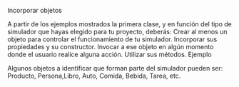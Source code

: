 Incorporar objetos

A partir de los ejemplos mostrados la primera clase, y en función del tipo de simulador que hayas elegido para tu proyecto, deberás:
Crear al menos un objeto para controlar el funcionamiento de tu simulador.
Incorporar sus propiedades y su constructor.
Invocar a ese objeto en algún momento donde el usuario realice alguna acción.
Utilizar sus métodos.
Ejemplo

Algunos objetos a identificar que forman parte del simulador pueden ser: Producto, Persona,Libro, Auto, Comida, Bebida, Tarea, etc.